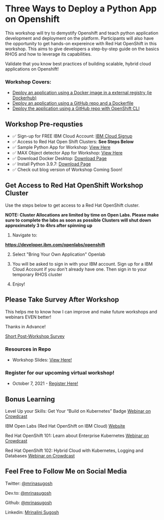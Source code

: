 # Three Ways to Deploy a Python App on Openshift

This workshop will try to demystify Openshift and teach python application development and deployment on the platform. Participants will also have the opportunity to get hands-on expereince with Red Hat OpenShift in this workshop. This aims to give developers a step-by-step guide on the basics RHOS and how to leverage its capabilities. 

Validate that you know best practices of building scalable, hybrid cloud applications on Openshift!


### Workshop Covers:

- [Deploy an application using a Docker image in a external registry (ie Dockerhub)](https://github.com/mrinasugosh/py-openshift-app-three-ways/blob/main/PyLab1.md)
- [Deploy an application using a GitHub repo and a Dockerfile](https://github.com/mrinasugosh/py-openshift-app-three-ways/blob/main/PyLab2.md)
- [Deploy the application using a GitHub repo with OpenShift CLI](https://github.com/mrinasugosh/py-openshift-app-three-ways/blob/main/PyLab3.md)


## Workshop Pre-requsties

- ✅ Sign-up for FREE IBM Cloud Account:  [IBM Cloud Signup](https://ibm.biz/Bdfgm2)
- ✅ Access to Red Hat Open Shift Clusters:  **See Steps Below**
- ✅ Sample Python App for Workshop: [View Here](https://github.com/mrinasugosh/sample-python-app)
- ✅ MAX Object detector App for Workshop: [View Here](https://github.com/mrinasugosh/sample-python-app)
- ✅ Download Docker Desktop:  [Download Page](https://www.docker.com/products/docker-desktop)
- ✅ Install Python 3.9.7:  [Download Page](https://www.python.org/downloads/)
- ✅ Check out blog version of Workshop Coming Soon!


##  Get Access to Red Hat OpenShift Workshop Cluster

Use the steps below to get access to a Red Hat OpenShift cluster. 

**NOTE: Cluster Allocations are limited by time on Open Labs. Please make sure to complete the labs as soon as possible Clusters will shut down approximately 3 to 4hrs after spinning up**

1) Navigate to:

**https://developer.ibm.com/openlabs/openshift**


2) Select "Bring Your Own Application" Openlab

3) You will be asked to sign in with your IBM account. Sign up for a IBM Cloud Account if you don't already have one. Then sign in to your temporary RHOS cluster

4) Enjoy!


## Please Take Survey After Workshop

This helps me to know how I can improve and make future workshops and webinars EVEN better!

Thanks in Advance!

[Short Post-Workshop Survey](https://ibm.biz/BdfpnA)


### Resources in Repo

- Workshop Slides: [View Here!](https://docs.google.com/presentation/d/1Y8nZmZH2Ex9QQ5fLF_-Xb5N8blC5jBJUU8xuXK0r5v0/edit?usp=sharing)

### Register for our upcoming virtual workshop!

- October 7, 2021 - [Register Here!](https://www.crowdcast.io/e/deploy-a-python-app-os-1)


## Bonus Learning

Level Up your Skills: Get Your “Build on Kubernetes” Badge [Webinar on Crowdcast](https://www.crowdcast.io/e/level-up-your-skills-get-4)

IBM Open Labs (Red Hat OpenShift on IBM Cloud) [Website](https://developer.ibm.com/openlabs/openshift)

Red Hat OpenShift 101: Learn about Enterprise Kubernetes
[Webinar on Crowdcast](http://ibm.biz/red-hat-101-crowdcast-03022021) 

Red Hat OpenShift 102: Hybrid Cloud with Kubernetes, Logging and Databases
[Webinar on Crowdcast](http://ibm.biz/red-hat-101-pt2-crowdcast-03192021)


## Feel Free to Follow Me on Social Media

Twitter: [@mrinasugosh](https://twitter.com/mrinasugosh)

Dev.to: [@mrinasugosh](https://dev.to/mrinasugosh)

Github: [@mrinasugosh](https://www.github.com/mrinasugosh)

Linkedin: [Mrinalini Sugosh](https://www.linkedin.com/in/mrinasugosh)
